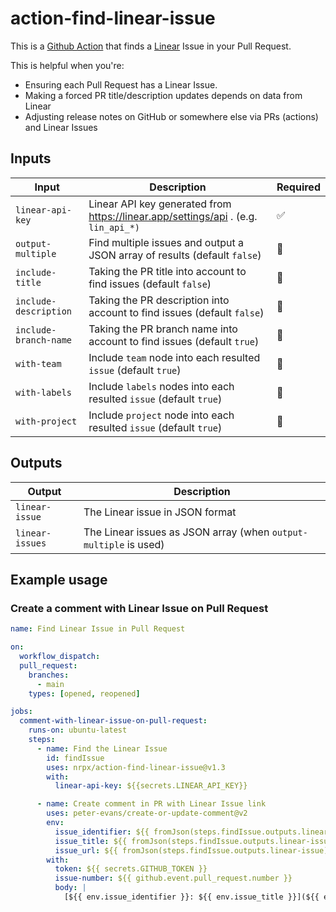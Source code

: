 # action-find-linear-issue

This is a [Github Action](https://github.com/features/actions) that finds a [Linear](https://linear.app/) Issue in your Pull Request.

This is helpful when you're:

- Ensuring each Pull Request has a Linear Issue.
- Making a forced PR title/description updates depends on data from Linear
- Adjusting release notes on GitHub or somewhere else via PRs (actions) and Linear Issues 

## Inputs

| Input                 | Description                                                                        | Required |
|-----------------------|------------------------------------------------------------------------------------|----------|
| `linear-api-key`      | Linear API key generated from https://linear.app/settings/api . (e.g. `lin_api_*)` | ✅        |
| `output-multiple`     | Find multiple issues and output a JSON array of results (default `false`)          | 🚫       |
| `include-title`       | Taking the PR title into account to find issues (default `false`)                  | 🚫       |
| `include-description` | Taking the PR description into account to find issues (default `false`)            | 🚫       |
| `include-branch-name` | Taking the PR branch name into account to find issues (default `true`)             | 🚫       |
| `with-team`           | Include `team` node into each resulted `issue` (default `true`)                    | 🚫       |
| `with-labels`         | Include `labels` nodes into each resulted `issue` (default `true`)                 | 🚫       |
| `with-project`        | Include `project` node into each resulted `issue` (default `true`)                 | 🚫       |

## Outputs

| Output          | Description                                                      |
|-----------------|------------------------------------------------------------------|
| `linear-issue`  | The Linear issue in JSON format                                  |
| `linear-issues` | The Linear issues as JSON array (when `output-multiple` is used) |

## Example usage

### Create a comment with Linear Issue on Pull Request

```yaml
name: Find Linear Issue in Pull Request

on:
  workflow_dispatch:
  pull_request:
    branches:
      - main
    types: [opened, reopened]

jobs:
  comment-with-linear-issue-on-pull-request:
    runs-on: ubuntu-latest
    steps:
      - name: Find the Linear Issue
        id: findIssue
        uses: nrpx/action-find-linear-issue@v1.3
        with:
          linear-api-key: ${{secrets.LINEAR_API_KEY}}

      - name: Create comment in PR with Linear Issue link
        uses: peter-evans/create-or-update-comment@v2
        env:
          issue_identifier: ${{ fromJson(steps.findIssue.outputs.linear-issue).identifier }}
          issue_title: ${{ fromJson(steps.findIssue.outputs.linear-issue).title }}
          issue_url: ${{ fromJson(steps.findIssue.outputs.linear-issue).url }}
        with:
          token: ${{ secrets.GITHUB_TOKEN }}
          issue-number: ${{ github.event.pull_request.number }}
          body: |
            [${{ env.issue_identifier }}: ${{ env.issue_title }}](${{ env.issue_url }})
```
